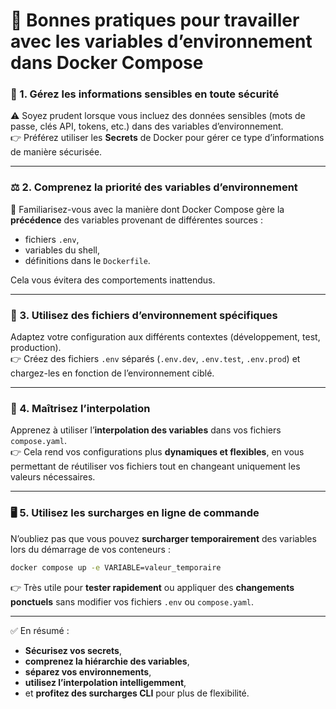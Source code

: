 # 🌟 Bonnes pratiques pour travailler avec les variables d’environnement dans Docker Compose

### 🔐 1. Gérez les informations sensibles en toute sécurité

⚠️ Soyez prudent lorsque vous incluez des données sensibles (mots de passe, clés API, tokens, etc.) dans des variables d’environnement.\
👉 Préférez utiliser les **Secrets** de Docker pour gérer ce type d’informations de manière sécurisée.

***

### ⚖️ 2. Comprenez la **priorité des variables d’environnement**

📌 Familiarisez-vous avec la manière dont Docker Compose gère la **précédence** des variables provenant de différentes sources :

* fichiers `.env`,
* variables du shell,
* définitions dans le `Dockerfile`.

Cela vous évitera des comportements inattendus.

***

### 📂 3. Utilisez des fichiers d’environnement spécifiques

Adaptez votre configuration aux différents contextes (développement, test, production).\
👉 Créez des fichiers `.env` séparés (`.env.dev`, `.env.test`, `.env.prod`) et chargez-les en fonction de l’environnement ciblé.

***

### 🔄 4. Maîtrisez l’**interpolation**

Apprenez à utiliser l’**interpolation des variables** dans vos fichiers `compose.yaml`.\
👉 Cela rend vos configurations plus **dynamiques et flexibles**, en vous permettant de réutiliser vos fichiers tout en changeant uniquement les valeurs nécessaires.

***

### 🖥️ 5. Utilisez les surcharges en ligne de commande

N’oubliez pas que vous pouvez **surcharger temporairement** des variables lors du démarrage de vos conteneurs :

```bash
docker compose up -e VARIABLE=valeur_temporaire
```

👉 Très utile pour **tester rapidement** ou appliquer des **changements ponctuels** sans modifier vos fichiers `.env` ou `compose.yaml`.

***

✅ En résumé :

* **Sécurisez vos secrets**,
* **comprenez la hiérarchie des variables**,
* **séparez vos environnements**,
* **utilisez l’interpolation intelligemment**,
* et **profitez des surcharges CLI** pour plus de flexibilité.
